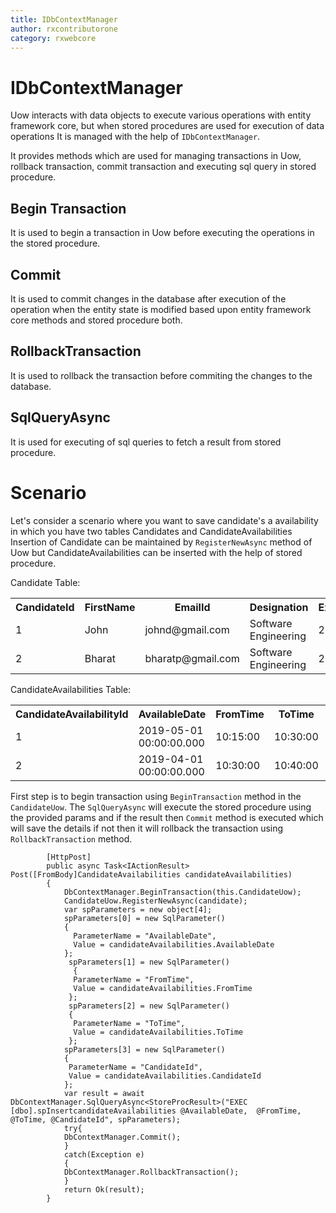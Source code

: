 ```yaml
---
title: IDbContextManager 
author: rxcontributorone
category: rxwebcore
---
```


# IDbContextManager

Uow interacts with data objects to execute various operations with entity framework core, but when stored procedures are used for execution of data operations It is managed with the help of `IDbContextManager`. 

It provides methods which are used for managing transactions in Uow, rollback transaction, commit transaction and executing sql query in stored procedure. 

## Begin Transaction
It is used to begin a transaction in Uow before executing the operations in the stored procedure.

## Commit
It is used to commit changes in the database after execution of the operation when the entity state is modified based upon entity framework core methods and stored procedure both.

## RollbackTransaction
It is used to rollback the transaction before commiting the changes to the database.

## SqlQueryAsync
It is used for executing of sql queries to fetch a result from stored procedure.

# Scenario
Let's consider a scenario where you want to save candidate's a  availability in which you have two tables Candidates and CandidateAvailabilities
Insertion of Candidate can be maintained by `RegisterNewAsync` method of Uow but CandidateAvailabilities can be inserted with the help of stored procedure.

Candidate Table:

<table class="table table-bordered">
  <tr><th>CandidateId</th><th>FirstName</th><th>EmailId</th><th>Designation</th><th>Experience</th></tr>
  <tr><td>1</td><td>John</td><td>johnd@gmail.com</td><td>Software Engineering</td><td>2</td></tr>
  <tr><td>2</td><td>Bharat</td><td>bharatp@gmail.com</td><td>Software Engineering</td><td>2</td></tr>
</table>

CandidateAvailabilities Table:

<table class="table table-bordered">
  <tr><th>CandidateAvailabilityId</th><th>AvailableDate</th><th>FromTime</th><th>ToTime</th><th>CandidateId</th></tr>
  <tr><td>1</td><td>2019-05-01 00:00:00.000</td><td>10:15:00</td><td>10:30:00</td><td>1</td></tr>
  <tr><td>2</td><td>2019-04-01 00:00:00.000</td><td>10:30:00</td><td>10:40:00</td><td>2</td></tr>
</table>

First step is to begin transaction using `BeginTransaction` method in the `CandidateUow`. The `SqlQueryAsync` will execute the stored procedure using the provided params and if the result then `Commit` method is executed which will save the details if not then it will rollback the transaction using  `RollbackTransaction` method.

```
        [HttpPost]
        public async Task<IActionResult> Post([FromBody]CandidateAvailabilities candidateAvailabilities)
        {
            DbContextManager.BeginTransaction(this.CandidateUow);
            CandidateUow.RegisterNewAsync(candidate);
            var spParameters = new object[4];
            spParameters[0] = new SqlParameter()
            {
              ParameterName = "AvailableDate",
              Value = candidateAvailabilities.AvailableDate
            };
             spParameters[1] = new SqlParameter()
              {
              ParameterName = "FromTime",
              Value = candidateAvailabilities.FromTime
             };
             spParameters[2] = new SqlParameter()
             {
              ParameterName = "ToTime",
              Value = candidateAvailabilities.ToTime
             };
            spParameters[3] = new SqlParameter()
            {
             ParameterName = "CandidateId",
             Value = candidateAvailabilities.CandidateId
            };
            var result = await DbContextManager.SqlQueryAsync<StoreProcResult>("EXEC [dbo].spInsertcandidateAvailabilities @AvailableDate,  @FromTime, @ToTime, @CandidateId", spParameters);
            try{
            DbContextManager.Commit();
            }
            catch(Exception e)
            {
            DbContextManager.RollbackTransaction();
            }
            return Ok(result);
        }

```